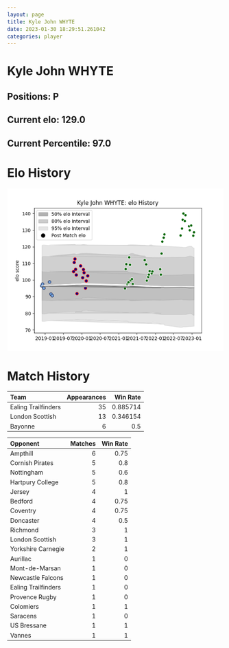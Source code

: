 ```yaml
---  
layout: page  
title: Kyle John WHYTE  
date: 2023-01-30 18:29:51.261042  
categories: player  
---
```

# Kyle John WHYTE

## Positions: P

## Current elo: 129.0

## Current Percentile: 97.0

# Elo History


![elo history](history_KyleJohnWHYTE.png)
# Match History


| Team                |   Appearances |   Win Rate |
|:--------------------|--------------:|-----------:|
| Ealing Trailfinders |            35 |   0.885714 |
| London Scottish     |            13 |   0.346154 |
| Bayonne             |             6 |   0.5      |

| Opponent            |   Matches |   Win Rate |
|:--------------------|----------:|-----------:|
| Ampthill            |         6 |       0.75 |
| Cornish Pirates     |         5 |       0.8  |
| Nottingham          |         5 |       0.6  |
| Hartpury College    |         5 |       0.8  |
| Jersey              |         4 |       1    |
| Bedford             |         4 |       0.75 |
| Coventry            |         4 |       0.75 |
| Doncaster           |         4 |       0.5  |
| Richmond            |         3 |       1    |
| London Scottish     |         3 |       1    |
| Yorkshire Carnegie  |         2 |       1    |
| Aurillac            |         1 |       0    |
| Mont-de-Marsan      |         1 |       0    |
| Newcastle Falcons   |         1 |       0    |
| Ealing Trailfinders |         1 |       0    |
| Provence Rugby      |         1 |       0    |
| Colomiers           |         1 |       1    |
| Saracens            |         1 |       0    |
| US Bressane         |         1 |       1    |
| Vannes              |         1 |       1    |